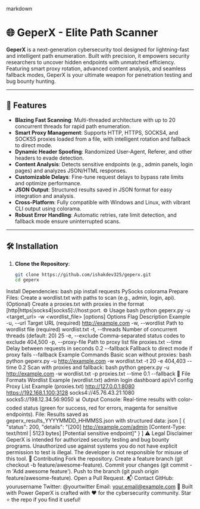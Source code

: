 markdown
# 🌐 **GeperX - Elite Path Scanner**

**GeperX** is a next-generation cybersecurity tool designed for lightning-fast and intelligent path enumeration. Built with precision, it empowers security researchers to uncover hidden endpoints with unmatched efficiency. Featuring smart proxy rotation, advanced content analysis, and seamless fallback modes, GeperX is your ultimate weapon for penetration testing and bug bounty hunting.

---

## 🚀 **Features**

- **Blazing Fast Scanning**: Multi-threaded architecture with up to 20 concurrent threads for rapid path enumeration.
- **Smart Proxy Management**: Supports HTTP, HTTPS, SOCKS4, and SOCKS5 proxies loaded from a file, with intelligent rotation and fallback to direct mode.
- **Dynamic Header Spoofing**: Randomized User-Agent, Referer, and other headers to evade detection.
- **Content Analysis**: Detects sensitive endpoints (e.g., admin panels, login pages) and analyzes JSON/HTML responses.
- **Customizable Delays**: Fine-tune request delays to bypass rate limits and optimize performance.
- **JSON Output**: Structured results saved in JSON format for easy integration and analysis.
- **Cross-Platform**: Fully compatible with Windows and Linux, with vibrant CLI output using colorama.
- **Robust Error Handling**: Automatic retries, rate limit detection, and fallback mode ensure uninterrupted scans.

---

## 🛠 **Installation**

1. **Clone the Repository**:
   ```bash
   git clone https://github.com/ishakdev325/geperx.git
   cd geperx
Install Dependencies:
bash
pip install requests PySocks colorama
Prepare Files:
Create a wordlist.txt with paths to scan (e.g., admin, login, api).
(Optional) Create a proxies.txt with proxies in the format [http|https|socks4|socks5]://host:port.
⚙️ Usage
bash
python geperx.py -u <target_url> -w <wordlist_file> [options]
Options
Flag
Description
Example
-u, --url
Target URL (required)
http://example.com
-w, --wordlist
Path to wordlist file (required)
wordlist.txt
-t, --threads
Number of concurrent threads (default: 20)
25
-e, --exclude
Comma-separated status codes to exclude
404,500
-p, --proxy-file
Path to proxy list file
proxies.txt
--time
Delay between requests in seconds
0.2
--fallback
Fallback to direct mode if proxy fails
--fallback
Example Commands
Basic scan without proxies:
bash
python geperx.py -u http://example.com -w wordlist.txt -t 20 -e 404,403 --time 0.2
Scan with proxies and fallback:
bash
python geperx.py -u http://example.com -w wordlist.txt -p proxies.txt --time 0.1 --fallback
📁 File Formats
Wordlist Example (wordlist.txt)
admin
login
dashboard
api/v1
config
Proxy List Example (proxies.txt)
http://127.0.0.1:8080
https://192.168.1.100:3128
socks4://45.76.43.21:1080
socks5://198.12.34.56:9050
📊 Output
Console: Real-time results with color-coded status (green for success, red for errors, magenta for sensitive endpoints).
File: Results saved as geperx_results_YYYYMMDD_HHMMSS.json with structured data:
json
[
  {
    "status": 200,
    "details": "[200] http://example.com/admin [Content-Type: text/html | 5123 bytes] [Potential sensitive endpoint]"
  }
]
⚠️ Legal Disclaimer
GeperX is intended for authorized security testing and bug bounty programs. Unauthorized use against systems you do not have explicit permission to test is illegal. The developer is not responsible for misuse of this tool.
🌟 Contributing
Fork the repository.
Create a feature branch (git checkout -b feature/awesome-feature).
Commit your changes (git commit -m 'Add awesome feature').
Push to the branch (git push origin feature/awesome-feature).
Open a Pull Request.
📬 Contact
GitHub: yourusername
Twitter: @yourtwitter
Email: your.email@example.com
💪 Built with Power
GeperX is crafted with ❤️ for the cybersecurity community. Star ⭐ the repo if you find it useful!
